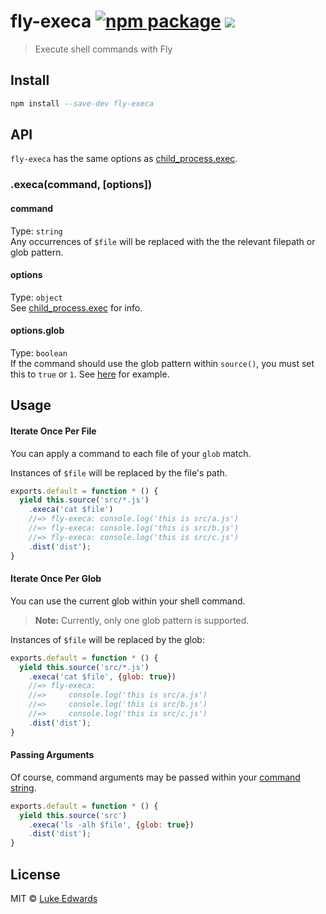 # fly-execa [![npm package][npm-ver-link]][npm-pkg-link] [![][travis-badge]][travis-link]
> Execute shell commands with Fly

## Install

```a
npm install --save-dev fly-execa
```

## API

`fly-execa` has the same options as [child_process.exec](https://nodejs.org/api/child_process.html#child_process_child_process_exec_command_options_callback).

### .execa(command, [options])

#### command
Type: `string`<br>
Any occurrences of `$file` will be replaced with the the relevant filepath or glob pattern.

#### options
Type: `object`<br>
See [child_process.exec](https://nodejs.org/api/child_process.html#child_process_child_process_exec_command_options_callback) for info.

#### options.glob
Type: `boolean`<br>
If the command should use the glob pattern within `source()`, you must set this to `true` or `1`. See [here](#iterate-once-per-glob) for example.


## Usage

#### Iterate Once Per File

You can apply a command to each file of your `glob` match. 

Instances of `$file` will be replaced by the file's path.

```js
exports.default = function * () {
  yield this.source('src/*.js')
    .execa('cat $file')
    //=> fly-execa: console.log('this is src/a.js')
    //=> fly-execa: console.log('this is src/b.js')
    //=> fly-execa: console.log('this is src/c.js')
    .dist('dist');
}
```

#### Iterate Once Per Glob

You can use the current glob within your shell command.

> **Note:** Currently, only one glob pattern is supported.

Instances of `$file` will be replaced by the glob:

```js
exports.default = function * () {
  yield this.source('src/*.js')
    .execa('cat $file', {glob: true})
    //=> fly-execa: 
    //=>     console.log('this is src/a.js')
    //=>     console.log('this is src/b.js')
    //=>     console.log('this is src/c.js')
    .dist('dist');
}
```

#### Passing Arguments

Of course, command arguments may be passed within your [command string](#command).

```js
exports.default = function * () {
  yield this.source('src')
    .execa('ls -alh $file', {glob: true})
    .dist('dist');
}
```

## License

MIT © [Luke Edwards](https://lukeed.com)

[npm-pkg-link]: https://www.npmjs.org/package/fly-execa
[npm-ver-link]: https://img.shields.io/npm/v/fly-execa.svg?style=flat-square
[travis-link]:  https://travis-ci.org/lukeed/fly-execa
[travis-badge]: http://img.shields.io/travis/lukeed/fly-execa.svg?style=flat-square
